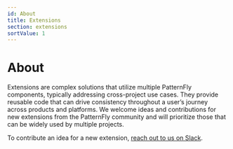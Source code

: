 ```yaml
---
id: About
title: Extensions
section: extensions
sortValue: 1
---
```


# About 

Extensions are complex solutions that utilize multiple PatternFly components, typically addressing cross-project use cases. They provide reusable code that can drive consistency throughout a user’s journey across products and platforms. We welcome ideas and contributions for new extensions from the PatternFly community and will prioritize those that can be widely used by multiple projects.

To contribute an idea for a new extension, [reach out to us on Slack](https://patternfly.slack.com/channels/patternfly-extensions).